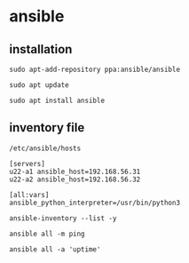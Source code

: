 # ansible

## installation

```
sudo apt-add-repository ppa:ansible/ansible

sudo apt update

sudo apt install ansible
```

## inventory file

`/etc/ansible/hosts`

```
[servers]
u22-a1 ansible_host=192.168.56.31
u22-a2 ansible_host=192.168.56.32

[all:vars]
ansible_python_interpreter=/usr/bin/python3
```

```
ansible-inventory --list -y
```

```
ansible all -m ping
```

```
ansible all -a 'uptime'
```
